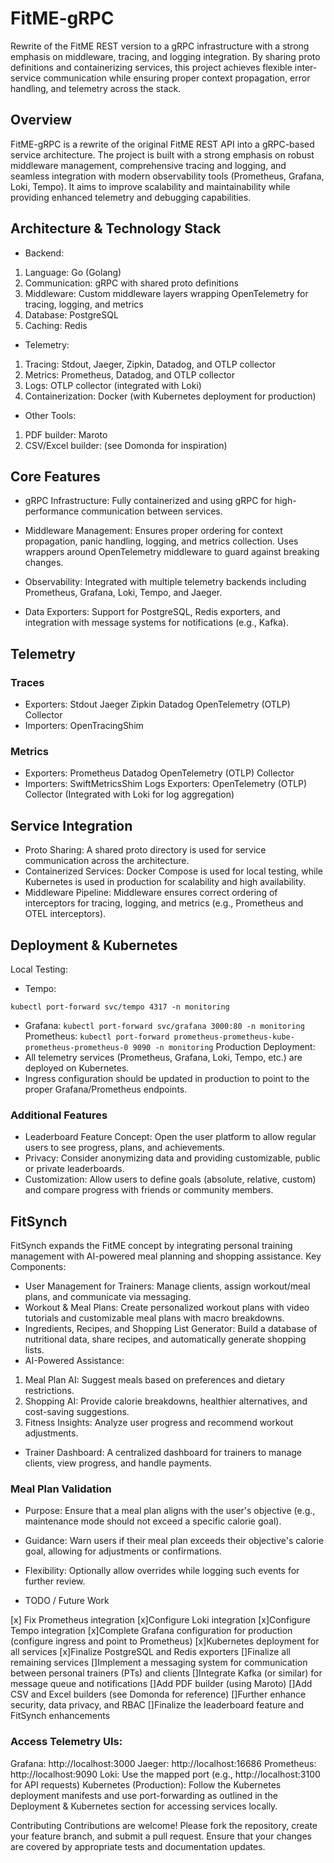 # FitME-gRPC

Rewrite of the FitME REST version to a gRPC infrastructure with a strong emphasis on middleware, tracing, and logging integration.
By sharing proto definitions and containerizing services, this project achieves flexible inter-service communication while ensuring proper context propagation, error handling, and telemetry across the stack.

## Overview
FitME-gRPC is a rewrite of the original FitME REST API into a gRPC-based service architecture. The project is built with a strong emphasis on robust middleware management, comprehensive tracing and logging, and seamless integration with modern observability tools (Prometheus, Grafana, Loki, Tempo). It aims to improve scalability and maintainability while providing enhanced telemetry and debugging capabilities.

## Architecture & Technology Stack

- Backend:
1. Language: Go (Golang)
2. Communication: gRPC with shared proto definitions
3. Middleware: Custom middleware layers wrapping OpenTelemetry for tracing, logging, and metrics
4. Database: PostgreSQL
5. Caching: Redis

- Telemetry:
1. Tracing: Stdout, Jaeger, Zipkin, Datadog, and OTLP collector
2. Metrics: Prometheus, Datadog, and OTLP collector
3. Logs: OTLP collector (integrated with Loki)
4. Containerization: Docker (with Kubernetes deployment for production)

- Other Tools:
1. PDF builder: Maroto
2. CSV/Excel builder: (see Domonda for inspiration)

## Core Features
- gRPC Infrastructure:
Fully containerized and using gRPC for high-performance communication between services.

- Middleware Management:
Ensures proper ordering for context propagation, panic handling, logging, and metrics collection. Uses wrappers around OpenTelemetry middleware to guard against breaking changes.

- Observability:
Integrated with multiple telemetry backends including Prometheus, Grafana, Loki, Tempo, and Jaeger.

- Data Exporters:
Support for PostgreSQL, Redis exporters, and integration with message systems for notifications (e.g., Kafka).

## Telemetry
### Traces
- Exporters:
Stdout
Jaeger
Zipkin
Datadog
OpenTelemetry (OTLP) Collector
- Importers:
OpenTracingShim

### Metrics
- Exporters:
Prometheus
Datadog
OpenTelemetry (OTLP) Collector
- Importers:
SwiftMetricsShim
Logs
Exporters:
OpenTelemetry (OTLP) Collector
(Integrated with Loki for log aggregation)

## Service Integration
- Proto Sharing:
A shared proto directory is used for service communication across the architecture.
- Containerized Services:
Docker Compose is used for local testing, while Kubernetes is used in production for scalability and high availability.
- Middleware Pipeline:
Middleware ensures correct ordering of interceptors for tracing, logging, and metrics (e.g., Prometheus and OTEL interceptors).

## Deployment & Kubernetes
Local Testing:

- Tempo:

```kubectl port-forward svc/tempo 4317 -n monitoring```
- Grafana:
```kubectl port-forward svc/grafana 3000:80 -n monitoring```
Prometheus:
```kubectl port-forward prometheus-prometheus-kube-prometheus-prometheus-0 9090 -n monitoring```
Production Deployment:
- All telemetry services (Prometheus, Grafana, Loki, Tempo, etc.) are deployed on Kubernetes.
- Ingress configuration should be updated in production to point to the proper Grafana/Prometheus endpoints.

### Additional Features
- Leaderboard Feature
Concept:
Open the user platform to allow regular users to see progress, plans, and achievements.
- Privacy:
Consider anonymizing data and providing customizable, public or private leaderboards.
- Customization:
Allow users to define goals (absolute, relative, custom) and compare progress with friends or community members.

## FitSynch
FitSynch expands the FitME concept by integrating personal training management with AI-powered meal planning and shopping assistance.
Key Components:

- User Management for Trainers:
Manage clients, assign workout/meal plans, and communicate via messaging.
- Workout & Meal Plans:
Create personalized workout plans with video tutorials and customizable meal plans with macro breakdowns.
- Ingredients, Recipes, and Shopping List Generator:
Build a database of nutritional data, share recipes, and automatically generate shopping lists.
- AI-Powered Assistance:
1. Meal Plan AI: Suggest meals based on preferences and dietary restrictions.
2. Shopping AI: Provide calorie breakdowns, healthier alternatives, and cost-saving suggestions.
3. Fitness Insights: Analyze user progress and recommend workout adjustments.
- Trainer Dashboard:
A centralized dashboard for trainers to manage clients, view progress, and handle payments.

### Meal Plan Validation
- Purpose:
Ensure that a meal plan aligns with the user's objective (e.g., maintenance mode should not exceed a specific calorie goal).
- Guidance:
Warn users if their meal plan exceeds their objective's calorie goal, allowing for adjustments or confirmations.
- Flexibility:
Optionally allow overrides while logging such events for further review.

- TODO / Future Work

[x] Fix Prometheus integration
[x]Configure Loki integration
[x]Configure Tempo integration
[x]Complete Grafana configuration for production (configure ingress and point to Prometheus)
[x]Kubernetes deployment for all services
[x]Finalize PostgreSQL and Redis exporters
[]Finalize all remaining services
[]Implement a messaging system for communication between personal trainers (PTs) and clients
[]Integrate Kafka (or similar) for message queue and notifications
[]Add PDF builder (using Maroto)
[]Add CSV and Excel builders (see Domonda for reference)
[]Further enhance security, data privacy, and RBAC
[]Finalize the leaderboard feature and FitSynch enhancements

### Access Telemetry UIs:

Grafana: http://localhost:3000
Jaeger: http://localhost:16686
Prometheus: http://localhost:9090
Loki: Use the mapped port (e.g., http://localhost:3100 for API requests)
Kubernetes (Production):
Follow the Kubernetes deployment manifests and use port-forwarding as outlined in the Deployment & Kubernetes section for accessing services locally.

Contributing
Contributions are welcome! Please fork the repository, create your feature branch, and submit a pull request. Ensure that your changes are covered by appropriate tests and documentation updates.
